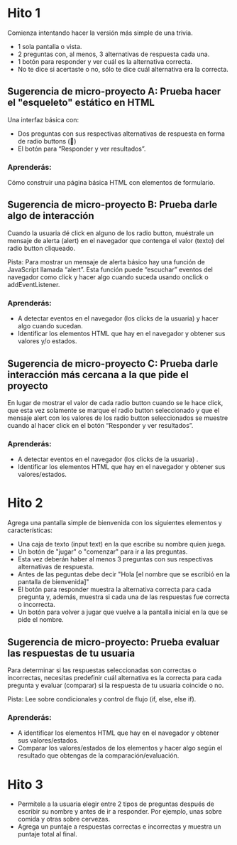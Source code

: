 # Hito 1

Comienza intentando hacer la versión más simple de una trivia.

* 1 sola pantalla o vista.
* 2 preguntas con, al menos, 3 alternativas de respuesta cada una.
* 1 botón para responder y ver cuál es la alternativa correcta.
* No te dice si acertaste o no, sólo te dice cuál alternativa era la correcta.

## Sugerencia de micro-proyecto A: Prueba hacer el "esqueleto" estático en HTML

Una interfaz básica con:

* Dos preguntas con sus respectivas alternativas de respuesta en forma de radio buttons (🔘)
* El botón para “Responder y ver resultados”.

### Aprenderás:

Cómo construir una página básica HTML con elementos de formulario.

## Sugerencia de micro-proyecto B: Prueba darle algo de interacción

Cuando la usuaria dé click en alguno de los radio button, muéstrale un mensaje de alerta (alert) en el navegador que contenga el valor (texto) del radio button cliqueado.

Pista: Para mostrar un mensaje de alerta básico hay una función de JavaScript llamada “alert”. Esta función puede “escuchar” eventos del navegador como click y hacer algo cuando suceda usando onclick o addEventListener.

### Aprenderás:

* A detectar eventos en el navegador (los clicks de la usuaria) y hacer algo cuando sucedan.
* Identificar los elementos HTML que hay en el navegador y obtener sus valores y/o estados.

## Sugerencia de micro-proyecto C: Prueba darle interacción más cercana a la que pide el proyecto

En lugar de mostrar el valor de cada radio button cuando se le hace click, que esta vez solamente se marque el radio button seleccionado y que el mensaje alert con los valores de los radio button seleccionados se muestre cuando al hacer click en el botón “Responder y ver resultados”.

### Aprenderás:

* A detectar eventos en el navegador (los clicks de la usuaria) .
* Identificar los elementos HTML que hay en el navegador y obtener sus valores/estados.

# Hito 2

Agrega una pantalla simple de bienvenida con los siguientes elementos y características:

* Una caja de texto (input text) en la que escribe su nombre quien juega.
* Un botón de "jugar" o "comenzar" para ir a las preguntas.
* Esta vez deberán haber al menos 3 preguntas con sus respectivas alternativas de respuesta.
* Antes de las peguntas debe decir "Hola [el nombre que se escribió en la pantalla de bienvenida]"
* El botón para responder muestra la alternativa correcta para cada pregunta y, además, muestra si cada una de las respuestas fue correcta o incorrecta.
* Un botón para volver a jugar que vuelve a la pantalla inicial en la que se pide el nombre.

## Sugerencia de micro-proyecto: Prueba evaluar las respuestas de tu usuaria

Para determinar si las respuestas seleccionadas son correctas o incorrectas, necesitas predefinir cuál alternativa es la correcta para cada pregunta y evaluar (comparar) si la respuesta de tu usuaria coincide o no.

Pista: Lee sobre condicionales y control de flujo (if, else, else if).

### Aprenderás:

* A identificar los elementos HTML que hay en el navegador y obtener sus valores/estados.
* Comparar los valores/estados de los elementos y hacer algo según el resultado que obtengas de la comparación/evaluación.

# Hito 3

* Permítele a la usuaria elegir entre 2 tipos de preguntas después de escribir su nombre y antes de ir a responder. Por ejemplo, unas sobre comida y otras sobre cervezas.
* Agrega un puntaje a respuestas correctas e incorrectas y muestra un puntaje total al final.